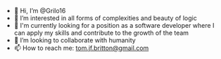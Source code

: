- 👋 Hi, I’m @Grilo16
- 👀 I’m interested in all forms of complexities and beauty of logic
- 🌱 I'm currently looking for a position as a software developer where I can apply my skills and contribute to the growth of the team
- 💞️ I’m looking to collaborate with humanity 
- 📫 How to reach me: tom.jf.britton@gmail.com  

<!---
Grilo16/Grilo16 is a ✨ special ✨ repository because its `README.md` (this file) appears on your GitHub profile.
You can click the Preview link to take a look at your changes.
--->

